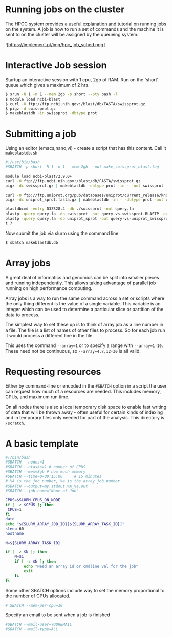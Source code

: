 # Running jobs on the cluster

The HPCC system provides a [useful explanation and tutorial](http://hpcc.ucr.edu/manuals_linux-cluster_jobs.html) on running jobs on the system. A job is how to run a set of commands and the machine it is sent to on the cluster will be assigned by the queueing system.

![https://implement.pt/img/hpc_job_sched.png]

# Interactive Job session

Startup an interactive session with 1 cpu, 2gb of RAM. Run on the 'short' queue which gives a maximum of 2 hrs.

```bash
$ srun -N 1 -n 1 --mem 2gb -p short --pty bash -l
$ module load ncbi-blast
$ curl -O ftp://ftp.ncbi.nih.gov:/blast/db/FASTA/swissprot.gz
$ pigz -d swissprot.gz
$ makeblastdb -in swissprot -dbtype prot
```

# Submitting a job

Using an editor (emacs,nano,vi) - create a script that has this content. Call it `makeblastdb.sh`
```bash
#!/usr/bin/bash
#SBATCH -p short -N 1 -n 1 --mem 2gb --out make_swissprot_blast.log

module load ncbi-blast/2.9.0+
curl -O ftp://ftp.ncbi.nih.gov:/blast/db/FASTA/swissprot.gz
pigz -dc swissprot.gz | makeblastdb -dbtype prot -in - -out swissprot -title swissprot -parse_seqids

curl -O ftp://ftp.uniprot.org/pub/databases/uniprot/current_release/knowledgebase/complete/uniprot_sprot.fasta.gz
pigz -dc uniprot_sprot.fasta.gz | makeblastdb -in - -dbtype prot -out uniprot_sprot -title uniprot_sprot -parse_seqids

blastdbcmd -entry D3ZS28.4 -db ./swissprot -out query.fa
blastp -query query.fa -db swissprot -out query-vs-swissprot.BLASTP -evalue 1e-10 -num_threads 2
blastp -query query.fa -db uniprot_sprot -out query-vs-uniprot_swissprot.BLASTP.tab -evalue 1e-10 -num_threads 2 -outfm
t 7
```

Now submit the job via slurm using the command line
```bash
$ sbatch makeblastdb.db
```

# Array jobs

A great deal of informatics and genomics can be split into smaller pieces and running independently. This allows taking advantage of parallel job running on high performance computing.

Array jobs is a way to run the same command across a set or scripts where the only thing different is the value of a single variable. This variable is an integer which can be used to determine a particular slice or partition of the data to process.

The simplest way to set these up is to think of array job as a line number in a file. The file is a list of names of other files to process. So for each job run it would process a different line in the file.

This uses the command `--array=1` or to specify a range with `--array=1-10`. These need not be continuous, so `--array=4,7,12-30` is all valid.

# Requesting resources

Either by command-line or encoded in the `#SBATCH` option in a script the user can request how much of a resources are needed. This includes memory, CPUs, and maximum run time.

On all nodes there is also a local temporary disk space to enable fast writing of data that will be thrown away - often useful for certain kinds of indexing and in temporary files only needed for part of the analysis. This directory is `/scratch`.

# A basic template

```bash
#!/bin/bash
#SBATCH --nodes=1
#SBATCH --ntasks=1 # number of CPUS
#SBATCH --mem=8gb # how much memory
#SBATCH --time=0-00:15:00     # 15 minutes
# %A is the job number, %a is the array job number
#SBATCH --output=my.stdout.%A_%a.out
#SBATCH --job-name="Name_of_Job"

CPUS=$SLURM_CPUS_ON_NODE
if [ -z $CPUS ]; then
 CPUS=1
fi
date
echo "${SLURM_ARRAY_JOB_ID}[${SLURM_ARRAY_TASK_ID}]"
sleep 60
hostname

N=${SLURM_ARRAY_TASK_ID}

if [ -z $N ]; then
    N=$1
    if [ -z $N ]; then
        echo "Need an array id or cmdline val for the job"
        exit
    fi
fi
```

Some other SBATCH options include way to set the memory proportional to the number of CPUs allocated.
```bash
# SBATCH --mem-per-cpu=1G
```
Specify an email to be sent when a job is finished
```bash
#SBATCH --mail-user=YOUREMAIL
#SBATCH --mail-type=ALL
```
